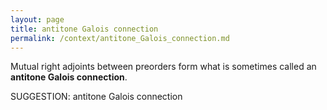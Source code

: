 ```yaml
---
layout: page
title: antitone Galois connection
permalink: /context/antitone_Galois_connection.md
---
```

Mutual right adjoints between preorders form what is sometimes called an **antitone Galois connection**.

SUGGESTION: antitone Galois connection